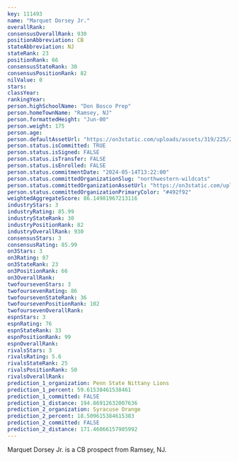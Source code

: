 ```yaml
---
key: 111493
name: "Marquet Dorsey Jr."
overallRank: 
consensusOverallRank: 930
positionAbbreviation: CB
stateAbbreviation: NJ
stateRank: 23
positionRank: 66
consensusStateRank: 30
consensusPositionRank: 82
nilValue: 0
stars: 
classYear: 
rankingYear: 
person.highSchoolName: "Don Bosco Prep"
person.homeTownName: "Ramsey, NJ"
person.formattedHeight: "Jun-00"
person.weight: 175
person.age: 
person.defaultAssetUrl: "https://on3static.com/uploads/assets/319/225/225319.png"
person.status.isCommitted: TRUE
person.status.isSigned: FALSE
person.status.isTransfer: FALSE
person.status.isEnrolled: FALSE
person.status.commitmentDate: "2024-05-14T13:22:00"
person.status.committedOrganizationSlug: "northwestern-wildcats"
person.status.committedOrganizationAssetUrl: "https://on3static.com/uploads/assets/119/150/150119.svg"
person.status.committedOrganizationPrimaryColor: "#492f92"
weightedAggregateScore: 86.14981967213116
industryStars: 3
industryRating: 85.99
industryStateRank: 30
industryPositionRank: 82
industryOverallRank: 930
consensusStars: 3
consensusRating: 85.99
on3Stars: 3
on3Rating: 87
on3StateRank: 23
on3PositionRank: 66
on3OverallRank: 
twofoursevenStars: 3
twofoursevenRating: 86
twofoursevenStateRank: 36
twofoursevenPositionRank: 102
twofoursevenOverallRank: 
espnStars: 3
espnRating: 76
espnStateRank: 33
espnPositionRank: 99
espnOverallRank: 
rivalsStars: 3
rivalsRating: 5.6
rivalsStateRank: 25
rivalsPositionRank: 50
rivalsOverallRank: 
prediction_1_organization: Penn State Nittany Lions
prediction_1_percent: 59.61538461538461
prediction_1_committed: FALSE
prediction_1_distance: 194.86912632007636
prediction_2_organization: Syracuse Orange
prediction_2_percent: 18.509615384615383
prediction_2_committed: FALSE
prediction_2_distance: 171.46066157905992
---
```

Marquet Dorsey Jr. is a CB prospect from Ramsey, NJ.